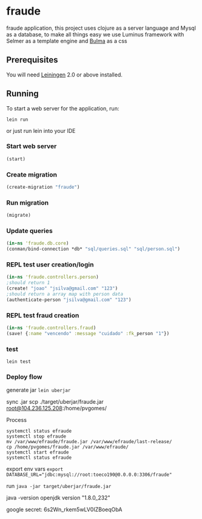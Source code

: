 # fraude
fraude application, this project uses clojure as a server language and Mysql as a database, to make all things easy we use Luminus framework with Selmer as a template engine and [Bulma](https://bulma.io/) as a css

## Prerequisites

You will need [Leiningen][1] 2.0 or above installed.

[1]: https://github.com/technomancy/leiningen

## Running

To start a web server for the application, run:

    lein run 

or just run lein into your IDE

### Start web server
```clojure
(start)
```

### Create migration
```clojure
(create-migration "fraude")
```

### Run migration
```clojure
(migrate)
```


### Update queries
```clojure
(in-ns 'fraude.db.core)
(conman/bind-connection *db* "sql/queries.sql" "sql/person.sql")
```

### REPL test user creation/login
```clojure
(in-ns 'fraude.controllers.person)
;should return 1
(create! "joao" "jsilva@gmail.com" "123")
;should return a array map with person data
(authenticate-person "jsilva@gmail.com" "123")
```

### REPL test fraud creation
```clojure
(in-ns 'fraude.controllers.fraud)
(save! {:name "vencendo" :message "cuidado" :fk_person "1"})
```

### test
`lein test`


### Deploy flow

generate jar
`lein uberjar`


sync .jar 
scp ./target/uberjar/fraude.jar root@104.236.125.208:/home/pvgomes/


Process
```
systemctl status efraude
systemctl stop efraude
mv /var/www/efraude/fraude.jar /var/www/efraude/last-release/
cp /home/pvgomes/fraude.jar /var/www/efraude/
systemctl start efraude
systemctl status efraude
```




export env vars
`export DATABASE_URL="jdbc:mysql://root:toeco190@0.0.0.0:3306/fraude"`

run
`java -jar target/uberjar/fraude.jar`



java -version
openjdk version "1.8.0_232"






google secret:
6s2Wn_rkem5wLV0IZBoeqObA